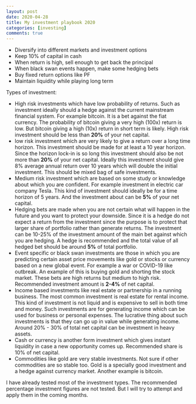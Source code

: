 ```yaml
---
layout: post
date: 2020-04-28
title: My investment playbook 2020
categories: [investing]
comments: true
---
```


- Diversify into different markets and investment options
- Keep 10% of capital in cash
- When return is high, sell enough to get back the principal
- When black swan events happen, make some hedging bets
- Buy fixed return options like PF
- Maintain liquidity while playing long term

Types of investment:

- High risk investments which have low probability of returns. Such as investment ideally should a hedge against the current mainstream financial system. For example bitcoin. It is a bet against the fiat currency. The probability of bitcoin giving a very high (100x) return is low. But bitcoin giving a  high (10x) return in short term is likely. High risk investment should be less than **20%** of your net capital.
- low risk investment which are very likely to give a return over a long time horizon. This investment should be made for at least a 10 year horizon. Since the horizon lock-in is so long this investment should also be not more than **20%** of your net capital. Ideally this investment should give 8% average annual return over 10 years which will double the initial investment. This should be mixed bag of safe investments.
- Medium risk investment which are based on some study or knowledge about which you are confident. For example investment in electric car company Tesla. This kind of investment should ideally be for a time horizon of 5 years. And the investment about can be **5%** of your net capital.
- Hedging bets are made when you are not certain what will happen in the future and you want to protect your downside. Since it is a hedge do not expect a return from the investment since the purpose is to protect that larger share of portfolio rather than generate returns. The investment can be 10-25% of the investment amount of the main bet against which you are hedging. A hedge is recommended and the total value of all hedged bet should be around **5%** of total portfolio.
- Event specific or black swan investments are those in which you are predicting certain asset price movements like gold or stocks or currency based on a new global event. For example a war or COVID-19 like outbreak. An example of this is buying gold and shorting the stock market. These bets are high returns but medium to high risk. Recommended investment amount is **2-4%** of net capital.
- Income based investments like real estate or partnership in a running business. The most common investment is real estate for rental income. This kind of investment is not liquid and is expensive to sell in both time and money. Such investments are for generating income which can be used for business or personal expenses. The lucrative thing about such investments is that they can go up in value while generating income. Around 20% - 30% of total net capital can be investment in heavy assets.
- Cash or currency is another form investment which gives instant liquidity in case a new opportunity comes up. Recommended share is 10% of net capital.
- Commodities like gold are very stable investments. Not sure if other commodities are so stable too. Gold is a specially good investment and a hedge against currency market. Another example is bitcoin.

I have already tested most of the investment types. The recommended percentage investment figures are not tested. But I will try to attempt and apply them in the coming months.
